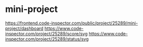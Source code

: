 # mini-project

https://frontend.code-inspector.com/public/project/25289/mini-project/dashboard
https://www.code-inspector.com/project/25289/score/svg
https://www.code-inspector.com/project/25289/status/svg
